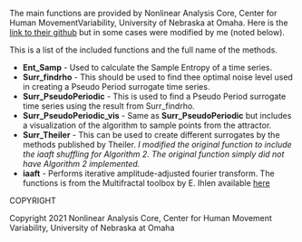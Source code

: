 The main functions are provided by Nonlinear Analysis Core, Center for Human MovementVariability, University of Nebraska at Omaha. Here is the [link to their github](https://github.com/Nonlinear-Analysis-Core/NONANLibrary) but in some cases were modified by me (noted below).

This is a list of the included functions and the full name of the methods.

- **Ent_Samp** - Used to calculate the Sample Entropy of a time series.
- **Surr_findrho** - This should be used to find thee optimal noise level used in creating a Pseudo Period surrogate time series.
- **Surr_PseudoPeriodic** - This is used to find a Pseudo Period surrogate time series using the result from Surr_findrho.
- **Surr_PseudoPeriodic_vis** - Same as **Surr_PseudoPeriodic** but includes a visualization of the algorithm to sample points from the attractor.
- **Surr_Theiler** - This can be used to create different surrogates by the methods published by Theiler. *I modified the original function to include the iaaft shuffling for Algorithm 2. The original function simply did not have Algorithm 2 implemented.*
- **iaaft** - Performs iterative amplitude-adjusted fourier transform. The functions is from the Multifractal toolbox by E. Ihlen available [here](https://www.ntnu.edu/inb/geri/software)


COPYRIGHT

Copyright 2021 Nonlinear Analysis Core, Center for Human Movement Variability, University of Nebraska at Omaha
